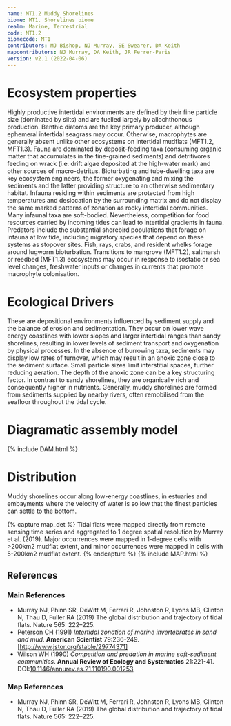 ```yaml
---
name: MT1.2 Muddy Shorelines
biome: MT1. Shorelines biome
realm: Marine, Terrestrial
code: MT1.2
biomecode: MT1
contributors: MJ Bishop, NJ Murray, SE Swearer, DA Keith
mapcontributors: NJ Murray, DA Keith, JR Ferrer-Paris
version: v2.1 (2022-04-06)
---
```

# Ecosystem properties

Highly productive intertidal environments are defined by their fine particle size (dominated by silts) and are fuelled largely by allochthonous production. Benthic diatoms are the key primary producer, although ephemeral intertidal seagrass may occur. Otherwise, macrophytes are generally absent unlike other ecosystems on intertidal mudflats (MFT1.2, MFT1.3). Fauna are dominated by deposit-feeding taxa (consuming organic matter that accumulates in the fine-grained sediments) and detritivores feeding on wrack (i.e. drift algae deposited at the high-water mark) and other sources of macro-detritus. Bioturbating and tube-dwelling taxa are key ecosystem engineers, the former oxygenating and mixing the sediments and the latter providing structure to an otherwise sedimentary habitat. Infauna residing within sediments are protected from high temperatures and desiccation by the surrounding matrix and do not display the same marked patterns of zonation as rocky intertidal communities. Many infaunal taxa are soft-bodied. Nevertheless, competition for food resources carried by incoming tides can lead to intertidal gradients in fauna. Predators include the substantial shorebird populations that forage on infauna at low tide, including migratory species that depend on these systems as stopover sites. Fish, rays, crabs, and resident whelks forage around lugworm bioturbation. Transitions to mangrove (MFT1.2), saltmarsh or reedbed (MFT1.3) ecosystems may occur in response to isostatic or sea level changes, freshwater inputs or changes in currents that promote macrophyte colonisation.

# Ecological Drivers

These are depositional environments influenced by sediment supply and the balance of erosion and sedimentation. They occur on lower wave energy coastlines with lower slopes and larger intertidal ranges than sandy shorelines, resulting in lower levels of sediment transport and oxygenation by physical processes. In the absence of burrowing taxa, sediments may display low rates of turnover, which may result in an anoxic zone close to the sediment surface. Small particle sizes limit interstitial spaces, further reducing aeration. The depth of the anoxic zone can be a key structuring factor. In contrast to sandy shorelines, they are organically rich and consequently higher in nutrients. Generally, muddy shorelines are formed from sediments supplied by nearby rivers, often remobilised from the seafloor throughout the tidal cycle.

# Diagramatic assembly model

{% include DAM.html %}

# Distribution

Muddy shorelines occur along low-energy coastlines, in estuaries and embayments where the velocity of water is so low that the finest particles can settle to the bottom.

{% capture map_det %}
Tidal flats were mapped directly from remote sensing time series and aggregated to 1 degree spatial resolution by Murray et al. (2019). Major occurrences were mapped in 1-degree cells with >200km2 mudflat extent, and minor occurrences were mapped in cells with 5-200km2 mudflat extent.
{% endcapture %}
{% include MAP.html %}

## References
### Main References
* Murray NJ, Phinn SR, DeWitt M, Ferrari R, Johnston R, Lyons MB, Clinton N, Thau D, Fuller RA (2019) The global distribution and trajectory of tidal flats. Nature 565: 222–225.
* Peterson CH (1991) *Intertidal zonation of marine invertebrates in sand and mud*. **American Scientist** 79:236-249. [http://www.jstor.org/stable/29774371]
* Wilson WH (1990) *Competition and predation in marine soft-sediment communities*. **Annual Review of Ecology and Systematics** 21:221-41. DOI:[10.1146/annurev.es.21.110190.001253](https://doi.org/10.1146/annurev.es.21.110190.001253)
### Map References
* Murray NJ, Phinn SR, DeWitt M, Ferrari R, Johnston R, Lyons MB, Clinton N, Thau D, Fuller RA (2019) The global distribution and trajectory of tidal flats. Nature 565: 222–225.
